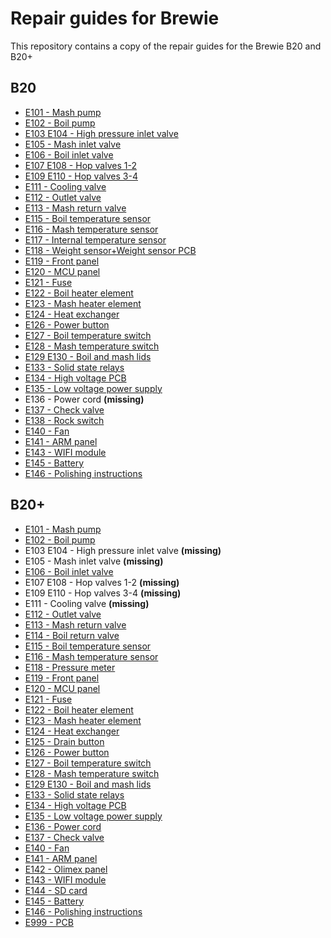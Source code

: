 # Repair guides for Brewie

This repository contains a copy of the repair guides for the Brewie B20 and B20+

## B20

- [E101 - Mash pump](B20/E101%20-%20Mash%20pump.docx)
- [E102 - Boil pump](B20/E102%20-%20Boil%20pump.docx)
- [E103 E104 - High pressure inlet valve](B20/E103%20E104%20-%20High%20pressure%20inlet%20valve.docx)
- [E105 - Mash inlet valve](B20/E105%20-%20Mash%20inlet%20valve.docx)
- [E106 - Boil inlet valve](B20/E106%20-%20Boil%20inlet%20valve.docx)
- [E107 E108 - Hop valves 1-2](B20/E107%20E108%20-%20Hop%20valves%201-2.docx)
- [E109 E110 - Hop valves 3-4](B20/E109%20E110%20-%20Hop%20valves%203-4.docx)
- [E111 - Cooling valve](B20/E111%20-%20Cooling%20valve.docx)
- [E112 - Outlet valve](B20/E112%20-%20Outlet%20valve.docx)
- [E113 - Mash return valve](B20/E113%20-%20Mash%20return%20valve.docx)
- [E115 - Boil temperature sensor](B20/E115%20-%20Boil%20temperature%20sensor.docx)
- [E116 - Mash temperature sensor](B20/E116%20-%20Mash%20temperature%20sensor.docx)
- [E117 - Internal temperature sensor](B20/E117%20-%20Internal%20temperature%20sensor.docx)
- [E118 - Weight sensor+Weight sensor PCB](B20/E118%20-%20Weight%20sensor%2BWeight%20sensor%20PCB.docx)
- [E119 - Front panel](B20/E119%20-%20Front%20panel.docx)
- [E120 - MCU panel](B20/E120%20-%20MCU%20panel.docx)
- [E121 - Fuse](B20/E121%20-%20Fuse.docx)
- [E122 - Boil heater element](B20/E122%20-%20Boil%20heater%20element.docx)
- [E123 - Mash heater element](B20/E123%20-%20Mash%20heater%20element.docx)
- [E124 - Heat exchanger](B20/E124%20-%20Heat%20exchanger.docx)
- [E126 - Power button](B20/E126%20-%20Power%20button.docx)
- [E127 - Boil temperature switch](B20/E127%20-%20Boil%20temperature%20switch.docx)
- [E128 - Mash temperature switch](B20/E128%20-%20Mash%20temperature%20switch.docx)
- [E129 E130 - Boil and mash lids](B20/E129%20E130%20-%20Boil%20and%20mash%20lids.docx)
- [E133 - Solid state relays](B20/E133%20-%20Solid%20state%20relays.docx)
- [E134 - High voltage PCB](B20/E134%20-%20High%20voltage%20PCB.docx)
- [E135 - Low voltage power supply](B20/E135%20-%20Low%20voltage%20power%20supply.docx)
- E136 - Power cord **(missing)**
- [E137 - Check valve](B20/E137%20-%20Check%20valve.docx)
- [E138 - Rock switch](B20/E138%20-%20Rock%20switch.docx)
- [E140 - Fan](B20/E140%20-%20Fan.docx)
- [E141 - ARM panel](B20/E141%20-%20ARM%20panel.docx)
- [E143 - WIFI module](B20/E143%20-%20WIFI%20module.docx)
- [E145 - Battery](B20/E145%20-%20Battery.docx)
- [E146 - Polishing instructions](B20/E146%20-%20Polishing%20instructions.docx)

## B20+

- [E101 - Mash pump](B20%2B/E101%20-%20Mash%20pump.docx)
- [E102 - Boil pump](B20%2B/E102%20-%20Boil%20pump.docx)
- E103 E104 - High pressure inlet valve **(missing)**
- E105 - Mash inlet valve **(missing)**
- [E106 - Boil inlet valve](B20%2B/E106%20-%20Boil%20inlet%20valve.docx)
- E107 E108 - Hop valves 1-2 **(missing)**
- E109 E110 - Hop valves 3-4 **(missing)**
- E111 - Cooling valve **(missing)**
- [E112 - Outlet valve](B20%2B/E112%20-%20Outlet%20valve.docx)
- [E113 - Mash return valve](B20%2B/E113%20-%20Mash%20return%20valve.docx)
- [E114 - Boil return valve](B20%2B/E114%20-%20Boil%20return%20valve.docx)
- [E115 - Boil temperature sensor](B20%2B/E115%20-%20Boil%20temperature%20sensor.docx)
- [E116 - Mash temperature sensor](B20%2B/E116%20-%20Mash%20temperature%20sensor.docx)
- [E118 - Pressure meter](B20%2B/E118%20-%20Pressure%20meter.docx)
- [E119 - Front panel](B20%2B/E119%20-%20Front%20panel.docx)
- [E120 - MCU panel](B20%2B/E120%20-%20MCU%20panel.docx)
- [E121 - Fuse](B20%2B/E121%20-%20Fuse.docx)
- [E122 - Boil heater element](B20%2B/E122%20-%20Boil%20heater%20element.docx)
- [E123 - Mash heater element](B20%2B/E123%20-%20Mash%20heater%20element.docx)
- [E124 - Heat exchanger](B20%2B/E124%20-%20Heat%20exchanger.docx)
- [E125 - Drain button](B20%2B/E125%20-%20Drain%20button.docx)
- [E126 - Power button](B20%2B/E126%20-%20Power%20button.docx)
- [E127 - Boil temperature switch](B20%2B/E127%20-%20Boil%20temperature%20switch.docx)
- [E128 - Mash temperature switch](B20%2B/E128%20-%20Mash%20temperature%20switch.docx)
- [E129 E130 - Boil and mash lids](B20%2B/E129%20E130%20-%20Boil%20and%20mash%20lids.docx)
- [E133 - Solid state relays](B20%2B/E133%20-%20Solid%20state%20relays.docx)
- [E134 - High voltage PCB](B20%2B/E134%20-%20High%20voltage%20PCB.docx)
- [E135 - Low voltage power supply](B20%2B/E135%20-%20Low%20voltage%20power%20supply.docx)
- [E136 - Power cord](B20%2B/E136%20-%20Power%20cord.docx)
- [E137 - Check valve](B20%2B/E137%20-%20Check%20valve.docx)
- [E140 - Fan](B20%2B/E140%20-%20Fan.docx)
- [E141 - ARM panel](B20%2B/E141%20-%20ARM%20panel.docx)
- [E142 - Olimex panel](B20%2B/E142%20-%20Olimex%20panel.docx)
- [E143 - WIFI module](B20%2B/E143%20-%20WIFI%20module.docx)
- [E144 - SD card](B20%2B/E144%20-%20SD%20card.docx)
- [E145 - Battery](B20%2B/E145%20-%20Battery.docx)
- [E146 - Polishing instructions](B20%2B/E146%20-%20Polishing%20instructions.docx)
- [E999 - PCB](B20%2B/E999%20-%20PCB.docx)
